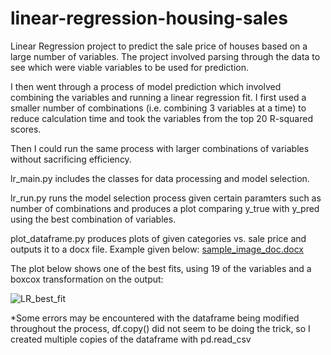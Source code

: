# linear-regression-housing-sales

Linear Regression project to predict the sale price of houses based on a large
number of variables. The project involved parsing through the data to see
which were viable variables to be used for prediction.

I then went through a process of model prediction which involved combining 
the variables and running a linear regression fit. I first used a smaller number
of combinations (i.e. combining 3 variables at a time) to reduce calculation time
and took the variables from the top 20 R-squared scores.

Then I could run the same process with larger combinations of variables without
sacrificing efficiency.

lr_main.py includes the classes for data processing and model selection.

lr_run.py runs the model selection process given certain paramters such as
number of combinations and produces a plot comparing y_true with y_pred
using the best combination of variables.

plot_dataframe.py produces plots of given categories vs. sale price and outputs
it to a docx file. Example given below:
[sample_image_doc.docx](https://github.com/woods0813/linear-regression-housing-sales/files/11804745/sample_image_doc.docx)


The plot below shows one of the best fits, using 19 of the variables and a boxcox transformation on the output:
                     
![LR_best_fit](https://github.com/woods0813/linear-regression-housing-sales/assets/114941826/4528d20d-8ff8-4939-afca-fff5048a2b23)


*Some errors may be encountered with the dataframe being modified throughout the process, df.copy() did not seem to be doing the trick, 
so I created multiple copies of the dataframe with pd.read_csv
